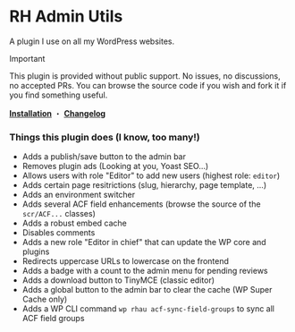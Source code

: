 # RH Admin Utils

A plugin I use on all my WordPress websites.

> [!IMPORTANT]
> This plugin is provided without public support. No issues, no discussions, no accepted PRs.
> You can browse the source code if you wish and fork it if you find something useful.

[**Installation**](./INSTALLATION.md) ・ [**Changelog**](./CHANGELOG.md)

### Things this plugin does (I know, too many!)

- Adds a publish/save button to the admin bar
- Removes plugin ads (Looking at you, Yoast SEO...)
- Allows users with role "Editor" to add new users (highest role: `editor`)
- Adds certain page resitrictions (slug, hierarchy, page template, ...)
- Adds an environment switcher
- Adds several ACF field enhancements (browse the source of the `scr/ACF...` classes)
- Adds a robust embed cache
- Disables comments
- Adds a new role "Editor in chief" that can update the WP core and plugins
- Redirects uppercase URLs to lowercase on the frontend
- Adds a badge with a count to the admin menu for pending reviews
- Adds a download button to TinyMCE (classic editor)
- Adds a global button to the admin bar to clear the cache (WP Super Cache only)
- Adds a WP CLI command `wp rhau acf-sync-field-groups` to sync all ACF field groups
